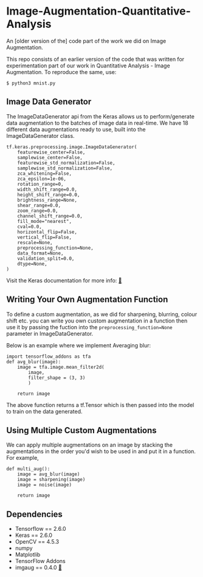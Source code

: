 # Image-Augmentation-Quantitative-Analysis

An [older version of the] code part of the work we did on Image Augmentation.

This repo consists of an earlier version of the code that was written for experimentation part of our work in Quantitative Analysis - Image Augmentation. To reproduce the same, use:
```
$ python3 mnist.py
```

## Image Data Generator

The ImageDataGenerator api from the Keras allows us to perform/generate data augmentation to the batches of image data in real-time. We have 18 different data augmentations ready to use, built into the ImageDataGenerator class.
```
tf.keras.preprocessing.image.ImageDataGenerator(
    featurewise_center=False,
    samplewise_center=False,
    featurewise_std_normalization=False,
    samplewise_std_normalization=False,
    zca_whitening=False,
    zca_epsilon=1e-06,
    rotation_range=0,
    width_shift_range=0.0,
    height_shift_range=0.0,
    brightness_range=None,
    shear_range=0.0,
    zoom_range=0.0,
    channel_shift_range=0.0,
    fill_mode="nearest",
    cval=0.0,
    horizontal_flip=False,
    vertical_flip=False,
    rescale=None,
    preprocessing_function=None,
    data_format=None,
    validation_split=0.0,
    dtype=None,
)
```
Visit the Keras documentation for more info: [🔗](https://keras.io/api/preprocessing/image/#imagedatagenerator-class)

## Writing Your Own Augmentation Function

To define a custom augmentation, as we did for sharpening, blurring, colour shift etc. you can write you own custom augmentation in a function then use it by passing the fuction into the ```preprocessing_function=None``` parameter in ImageDataGenerator.

Below is an example where we implement Averaging blur:
```
import tensorflow_addons as tfa
def avg_blur(image):
    image = tfa.image.mean_filter2d(
        image, 
        filter_shape = (3, 3)
        )

    return image
```
The above function returns a tf.Tensor which is then passed into the model to train on the data generated. 

## Using Multiple Custom Augmentations

We can apply multiple augmentations on an image by stacking the augmentations in the order you'd wish to be used in and put it in a function. For example,

```
def multi_aug():
    image = avg_blur(image)
    image = sharpening(image)
    image = noise(image)
    
    return image
```

## Dependencies

* Tensorflow == 2.6.0
* Keras == 2.6.0
* OpenCV == 4.5.3
* numpy
* Matplotlib
* TensorFlow Addons
* imgaug == 0.4.0 [🔗](https://github.com/aleju/imgaug)
